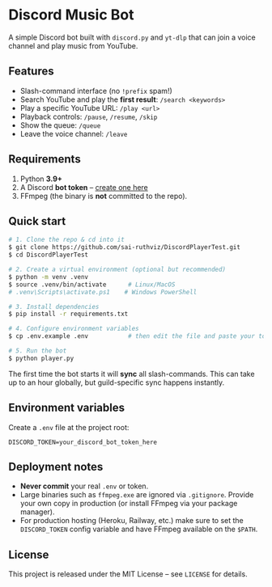 # Discord Music Bot

A simple Discord bot built with `discord.py` and `yt-dlp` that can join a voice channel and play music from YouTube.

## Features

- Slash-command interface (no `!prefix` spam!)
- Search YouTube and play the **first result**: `/search <keywords>`
- Play a specific YouTube URL: `/play <url>`
- Playback controls: `/pause`, `/resume`, `/skip`
- Show the queue: `/queue`
- Leave the voice channel: `/leave`

## Requirements

1. Python **3.9+**
2. A Discord **bot token** – [create one here](https://discord.com/developers/applications)
3. FFmpeg (the binary is **not** committed to the repo).

## Quick start

```bash
# 1. Clone the repo & cd into it
$ git clone https://github.com/sai-ruthviz/DiscordPlayerTest.git
$ cd DiscordPlayerTest

# 2. Create a virtual environment (optional but recommended)
$ python -m venv .venv
$ source .venv/bin/activate      # Linux/MacOS
# .venv\Scripts\activate.ps1    # Windows PowerShell

# 3. Install dependencies
$ pip install -r requirements.txt

# 4. Configure environment variables
$ cp .env.example .env           # then edit the file and paste your token

# 5. Run the bot
$ python player.py
```

The first time the bot starts it will **sync** all slash-commands. This can take up to an hour globally, but guild-specific sync happens instantly.

## Environment variables

Create a `.env` file at the project root:

```
DISCORD_TOKEN=your_discord_bot_token_here
```

## Deployment notes

- **Never commit** your real `.env` or token.
- Large binaries such as `ffmpeg.exe` are ignored via `.gitignore`. Provide your own copy in production (or install FFmpeg via your package manager).
- For production hosting (Heroku, Railway, etc.) make sure to set the `DISCORD_TOKEN` config variable and have FFmpeg available on the `$PATH`.

## License

This project is released under the MIT License – see `LICENSE` for details. 